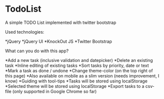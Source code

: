 TodoList
========

A simple TODO List implemented with twitter bootstrap


Used technologies:

*jQuery
*jQuery UI
*KnockOut JS
*Twitter Bootstrap


What can you do with this app?

*Add a new task (inclusive validation and datepicker)
*Delete an existing task
*Inline editing of existing tasks
*Sort tasks by priority, date or text
*Mark a task as done / undone
*Change theme-color (on the top right of this page)
*Also available on mobile as a slim version (needs improvement, I know)
*Guiding with tool-tips
*Tasks will be stored using localStorage
*Selected theme will be stored using localStorage
*Export tasks to a csv-file (only supported in Google Chrome so far)
